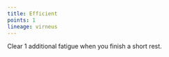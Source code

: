 ```yaml
---
title: Efficient
points: 1
lineage: virneus
---
```

Clear 1 additional fatigue when you finish a short rest.
